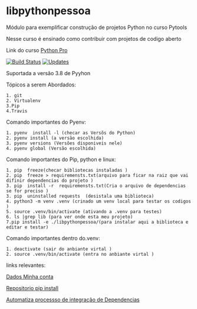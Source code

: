 # libpythonpessoa
Módulo para exemplificar construção de projetos Python no curso Pytools

Nesse curso é ensinado como contribuir com projetos de codigo aberto

Link do curso [Python Pro](https://www.python.pro.br/)

[![Build Status](https://travis-ci.com/pessoasnil/libpythonpessoa.svg?branch=main)](https://travis-ci.com/pessoasnil/libpythonpessoa)
[![Updates](https://pyup.io/repos/github/pessoasnil/libpythonpessoa/shield.svg)](https://pyup.io/repos/github/pessoasnil/libpythonpessoa/)

Suportada a versão 3.8 de Pyyhon

Tópicos a serem Abordados:

    1. git
    2. Virtualenv
    3.Pip
    4.Travis 



Comando importantes do Pyenv:

    1. pyenv  install -l (checar as Versõs do Python)
    2. pyenv install (a versão escolhida)
    3. pyenv versions (Versões disponiveis nele)
    4. pyenv global (Versão escolhida)

Comando importantes do Pip, python e linux:

    1. pip  freeze(checar bibliotecas instaladas )
    2. pip  freeze > requiremensts.txt(arquivo para ficar na raiz que vai difinir dependencias do projeto )
    3. pip  install -r  requiremensts.txt(Cria o arquivo de dependencias se for preciso )
    3. pip  uninstalled requests  (desistala uma biblioteca)
    4. python3 -m venv .venv (crinado um venv local para testar os codigos )
    5. source .venv/bin/activate (ativando a .venv para testes)
    6. ls |grep lib (para ver onde esta meu projeto)
    7.pip install -e ./libpythonpessoa/(para instalar aqui a biblioteca e editar e testar)


Comando importantes dentro do.venv:

    1. deactivate (sair do anbiante virtal )
    2. source .venv/bin/activate (entra no anbiante virtal )




 links relevantes: 

 [Dados Minha conta](https://api.github.com/users/pessoasnil)

 [Repositorio pip install](https://pypi.org/)

[Automatiza processso de integração de Dependencias](https://pyup.io/)



 